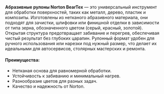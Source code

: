 **Абразивные рулоны Norton BearTex** — это универсальный инструмент для обработки поверхностей, таких как металл, дерево, пластик и композиты. Изготовлены из нетканого абразивного материала, они подходят для зачистки, шлифовки или финишной отделки в зависимости от типа зерна, обозначенного цветом (серый, красный, золотой). Открытая структура предотвращает забивание и перегрев, обеспечивая чистый результат без глубоких царапин. Рулонный формат удобен для ручного использования или нарезки под нужный размер, что делает их идеальными для автосервисов, столярных мастерских и ремонта.

#### Преимущества:

- Нетканая основа для равномерной обработки.
- Устойчивость к забиванию и минимальный нагрев.
- Разнообразие цветов для разных задач.
- Качество и надежность от Norton.
